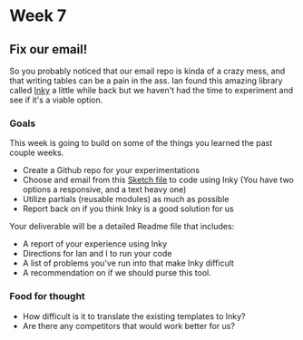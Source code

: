 # Week 7

## Fix our email!
So you probably noticed that our email repo is kinda of a crazy mess, and that writing tables can be a pain in the ass. Ian found this amazing library called [Inky](https://foundation.zurb.com/emails/docs/inky.html) a little while back but we haven't had the time to experiment and see if it's a viable option.


### Goals
This week is going to build on some of the things you learned the past couple weeks.

- Create a Github repo for your experimentations
- Choose and email from this [Sketch file](http://emailpush.mileiq.netdna-cdn.com/dist-files/emails-hao.sketch) to code using Inky (You have two options a responsive, and a text heavy one)
- Utilize partials (reusable modules) as much as possible
- Report back on if you think Inky is a good solution for us

Your deliverable will be a detailed Readme file that includes:
- A report of your experience using Inky
- Directions for Ian and I to run your code
- A list of problems you've run into that make Inky difficult
- A recommendation on if we should purse this tool.


### Food for thought
- How difficult is it to translate the existing templates to Inky?
- Are there any competitors that would work better for us?

